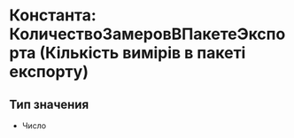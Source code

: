 ﻿# Константа: КоличествоЗамеровВПакетеЭкспорта (Кількість вимірів в пакеті експорту)

## Тип значения

- Число

